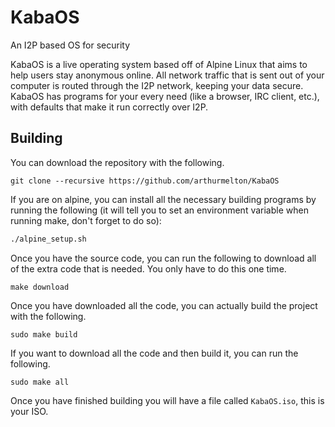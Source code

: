 # KabaOS
An I2P based OS for security

KabaOS is a live operating system based off of Alpine Linux that aims to help
users stay anonymous online. All network traffic that is sent out of your
computer is routed through the I2P network, keeping your data secure. KabaOS has
programs for your every need (like a browser, IRC client, etc.), with defaults
that make it run correctly over I2P.

## Building

You can download the repository with the following.

```
git clone --recursive https://github.com/arthurmelton/KabaOS
```

If you are on alpine, you can install all the necessary building programs by
running the following (it will tell you to set an environment variable when
running make, don't forget to do so):

```sh
./alpine_setup.sh

```

Once you have the source code, you can run the following to download all of the
extra code that is needed. You only have to do this one time.

```
make download
```

Once you have downloaded all the code, you can actually build the project with
the following.

```
sudo make build
```

If you want to download all the code and then build it, you can run the
following.

```
sudo make all
```

Once you have finished building you will have a file called `KabaOS.iso`, this
is your ISO.
